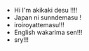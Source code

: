 - Hi I'm akikaki desu !!!!
- Japan ni sunndemasu !
- iroiroyattemasu!!!
- English wakarima sen!!!
- sry!!!



<!---
akikaki-bot/akikaki-bot is a ✨ special ✨ repository because its `README.md` (this file) appears on your GitHub profile.
You can click the Preview link to take a look at your changes.
--->
